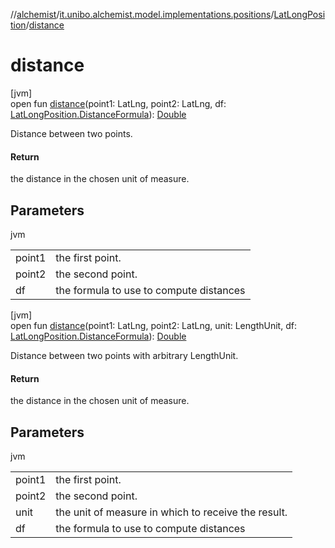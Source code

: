 //[alchemist](../../../index.md)/[it.unibo.alchemist.model.implementations.positions](../index.md)/[LatLongPosition](index.md)/[distance](distance.md)

# distance

[jvm]\
open fun [distance](distance.md)(point1: LatLng, point2: LatLng, df: [LatLongPosition.DistanceFormula](-distance-formula/index.md)): [Double](https://kotlinlang.org/api/latest/jvm/stdlib/kotlin/-double/index.html)

Distance between two points.

#### Return

the distance in the chosen unit of measure.

## Parameters

jvm

| | |
|---|---|
| point1 | the first point. |
| point2 | the second point. |
| df | the formula to use to compute distances |

[jvm]\
open fun [distance](distance.md)(point1: LatLng, point2: LatLng, unit: LengthUnit, df: [LatLongPosition.DistanceFormula](-distance-formula/index.md)): [Double](https://kotlinlang.org/api/latest/jvm/stdlib/kotlin/-double/index.html)

Distance between two points with arbitrary LengthUnit.

#### Return

the distance in the chosen unit of measure.

## Parameters

jvm

| | |
|---|---|
| point1 | the first point. |
| point2 | the second point. |
| unit | the unit of measure in which to receive the result. |
| df | the formula to use to compute distances |
